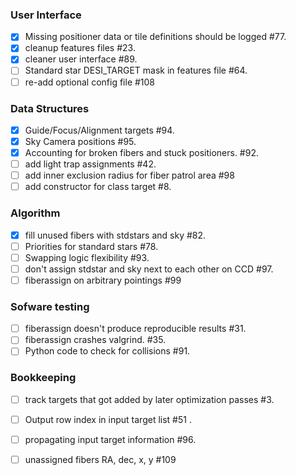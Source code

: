 ###  User Interface 
* [x] Missing positioner data or tile definitions should be logged #77.  
* [x] cleanup features files #23.  
* [x] cleaner user interface #89.  
* [ ] Standard star DESI_TARGET mask in features file #64.  
* [ ] re-add optional config file #108

### Data Structures 
* [x] Guide/Focus/Alignment targets #94.  
* [x] Sky Camera positions #95.  
* [x] Accounting for broken fibers and stuck positioners. #92.  
* [ ] add light trap assignments #42. 
* [ ] add inner exclusion radius for fiber patrol area #98
* [ ] add constructor for class target #8.

### Algorithm
* [x] fill unused fibers with stdstars and sky #82.  
* [ ] Priorities for standard stars #78.  
* [ ] Swapping logic flexibility #93.  
* [ ] don't assign stdstar and sky next to each other on CCD #97.  
* [ ] fiberassign on arbitrary pointings #99

### Sofware testing
* [ ] fiberassign doesn't produce reproducible results #31.  
* [ ] fiberassign crashes valgrind. #35.  
* [ ] Python code to check for collisions #91.  

### Bookkeeping
* [ ] track targets that got added by later optimization passes #3.  
* [ ] Output row index in input target list #51 . 
* [ ] propagating input target information #96.  
* [ ] unassigned fibers RA, dec, x, y #109


















